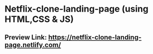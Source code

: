 # Netflix-clone-landing-page (using HTML,CSS & JS)
## Preview Link: https://netflix-clone-landing-page.netlify.com/
